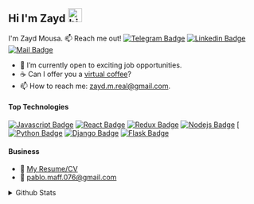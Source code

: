 
<!--
**Zayd123mouses/Zayd123Mouses** is a ✨ _special_ ✨ repository because its `README.md` (this file) appears on your GitHub profile.

Here are some ideas to get you started:

- 🔭 I’m currently working on ...
- 🌱 I’m currently learning ...
- 👯 I’m looking to collaborate on ...
- 🤔 I’m looking for help with ...
- 💬 Ask me about ...
- 📫 How to reach me: ...
- 😄 Pronouns: ...
- ⚡ Fun fact: ...
-->
## Hi I'm Zayd <img src="https://user-images.githubusercontent.com/1303154/88677602-1635ba80-d120-11ea-84d8-d263ba5fc3c0.gif" width="28px" height="28px" alt="hi">

I'm Zayd Mousa.
:mailbox: Reach me out!
[![Telegram Badge](https://img.shields.io/badge/Telegram-2CA5E0?style=flat&logo=telegram&logoColor=white)](https://t.me/ZaydMousa) [![Linkedin Badge](https://img.shields.io/badge/-Linkedin-0e76a8?style=flat&labelColor=0e76a8&logo=linkedin&logoColor=white)](https://www.linkedin.com/in/pablo-maffioli/) [![Mail Badge](https://img.shields.io/badge/-Gmail-c0392b?style=flat&labelColor=c0392b&logo=gmail&logoColor=white)](mailto:zayd.m.real@gmail.com)

<!-- TODO: Improve BIO Section -->
- 🔭 I’m currently open to exciting job opportunities.
- ☕ Can I offer you a [virtual coffee]([https://calendly.com/pablo-maffioli/15-min-virtual-coffee](https://calendly.com/zayd-m-/30min))?
- 📫 How to reach me: zayd.m.real@gmail.com.

#### Top Technologies

<!-- TODO: Make technologies links takes you to repositories -->

[![Javascript Badge](https://img.shields.io/badge/-Javascript-F0DB4F?style=for-the-badge&labelColor=black&logo=javascript&logoColor=F0DB4F)](#) [![React Badge](https://img.shields.io/badge/-React-61DBFB?style=for-the-badge&labelColor=black&logo=react&logoColor=61DBFB)](#) [![Redux Badge](https://img.shields.io/badge/Redux-593D88?style=for-the-badge&labelColor=black&logo=redux&logoColor=white)](#) [![Nodejs Badge](https://img.shields.io/badge/-Nodejs-3C873A?style=for-the-badge&labelColor=black&logo=node.js&logoColor=3C873A)](#) [ [![Python Badge](https://img.shields.io/badge/Python-14354C?style=for-the-badge&logo=python&logoColor=white)](#) [![Django Badge](https://img.shields.io/badge/Django-092E20?style=for-the-badge&logo=django&logoColor=white)](#) [![Flask Badge](https://img.shields.io/badge/Flask-000000?style=for-the-badge&logo=flask&logoColor=white)](#)

#### Business

- :paperclip: [My Resume/CV](https://github.com/pablo-maff/pablo-maff/blob/main/resumes/Pablo%20Maffioli%20Github%20Resume.pdf)
- :email: pablo.maff.076@gmail.com

<details>
<summary>
  Github Stats
</summary>

<br >

![Zayd's github stats](https://github-readme-stats.vercel.app/api?username=zayd123mouses&count_private=true&theme=tokyonight&hide=stars)

[![Top Langs](https://github-readme-stats.vercel.app/api/top-langs/?username=zayd123mouses&theme=tokyonight)](https://github.com/anuraghazra/github-readme-stats)

#### Profile Visits

![visitors](https://visitor-badge.glitch.me/badge?page_id=zayd123mouses.zayd123mouses)

</details>
